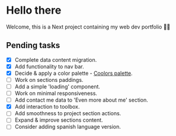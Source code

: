 # Hello there

Welcome, this is a Next project containing my web dev portfolio 👨‍💻

## Pending tasks

-   [x] Complete data content migration.
-   [x] Add functionality to nav bar.
-   [x] Decide & apply a color palette - [Coolors palette](https://coolors.co/palette/e63946-f1faee-a8dadc-457b9d-1d3557).
-   [ ] Work on sections paddings.
-   [ ] Add a simple 'loading' component.
-   [ ] Work on minimal responsiveness.
-   [ ] Add contact me data to 'Even more about me' section.
-   [x] Add interaction to toolbox.
-   [ ] Add smoothness to project section actions.
-   [ ] Expand & improve sections content.
-   [ ] Consider adding spanish language version.
